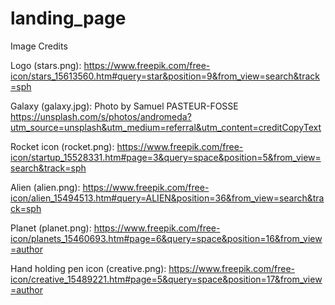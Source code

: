 # landing_page

Image Credits

Logo (stars.png):
https://www.freepik.com/free-icon/stars_15613560.htm#query=star&position=9&from_view=search&track=sph

Galaxy (galaxy.jpg):
Photo by Samuel PASTEUR-FOSSE 
https://unsplash.com/s/photos/andromeda?utm_source=unsplash&utm_medium=referral&utm_content=creditCopyText
  

Rocket icon (rocket.png):
https://www.freepik.com/free-icon/startup_15528331.htm#page=3&query=space&position=5&from_view=search&track=sph

Alien (alien.png):
https://www.freepik.com/free-icon/alien_15494513.htm#query=ALIEN&position=36&from_view=search&track=sph

Planet (planet.png):
https://www.freepik.com/free-icon/planets_15460693.htm#page=6&query=space&position=16&from_view=author

Hand holding pen icon (creative.png):
https://www.freepik.com/free-icon/creative_15489221.htm#page=5&query=space&position=17&from_view=author